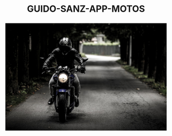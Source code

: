 <h1 align="center">
  <p align="center">GUIDO-SANZ-APP-MOTOS</p>
  <a href="https://docusaurus.io"><img src="https://github.com/guido-sanz/guido-sanz-parcial1/blob/main/img/triumph.jpg" alt="Docusaurus"></a>
</h1>

